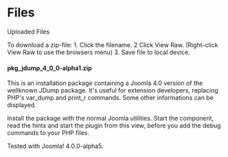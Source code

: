 # Files
Uploaded Files

To download a zip-file: 1. Click the filename. 2 Click View Raw. (Right-click View Raw to use the browsers menu)
3. Save file to local device.

#### pkg_jdump_4_0_0-alpha1.zip 
This is an installation package containing a Joomla 4.0 version of the wellknown JDump package.
It's useful for extension developers, replacing PHP's var_dump and print_r commands. Some other informations
can be displayed.

Install the package with the normal Joomla utilities. Start the component, read the hints and start the plugin
from this view, before you add the debug commands to your PHP files.

Tested with Joomla! 4.0.0-alpha5.
